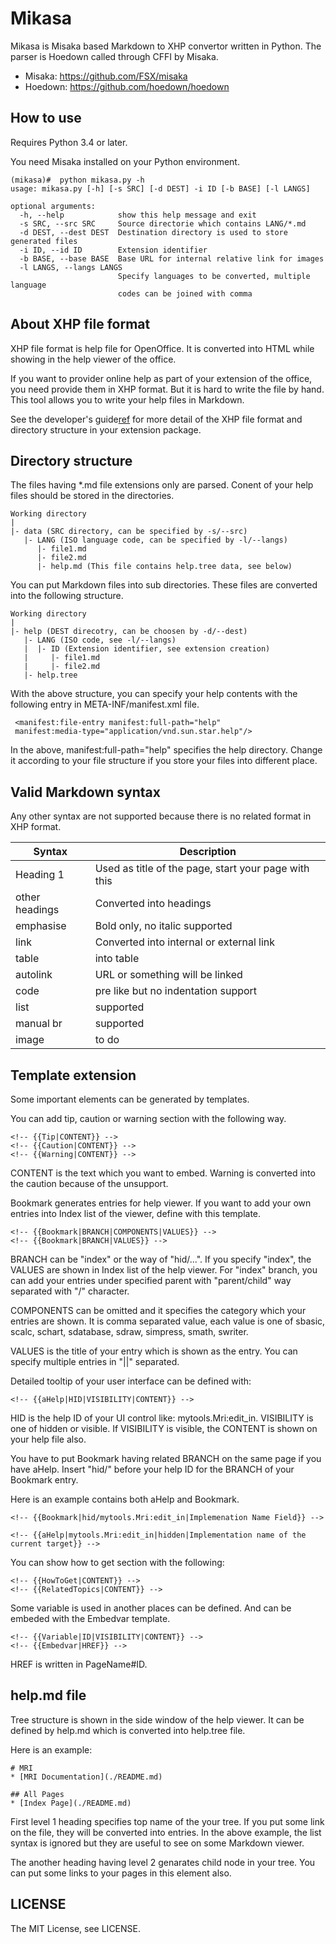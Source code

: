 
Mikasa
======

Mikasa is Misaka based Markdown to XHP convertor written in Python. 
The parser is Hoedown called through CFFI by Misaka.

* Misaka: https://github.com/FSX/misaka
* Hoedown: https://github.com/hoedown/hoedown


## How to use
Requires Python 3.4 or later.

You need Misaka installed on your Python environment.

```
(mikasa)#  python mikasa.py -h
usage: mikasa.py [-h] [-s SRC] [-d DEST] -i ID [-b BASE] [-l LANGS]

optional arguments:
  -h, --help            show this help message and exit
  -s SRC, --src SRC     Source directorie which contains LANG/*.md
  -d DEST, --dest DEST  Destination directory is used to store generated files
  -i ID, --id ID        Extension identifier
  -b BASE, --base BASE  Base URL for internal relative link for images
  -l LANGS, --langs LANGS
                        Specify languages to be converted, multiple language
                        codes can be joined with comma
```


## About XHP file format
XHP file format is help file for OpenOffice. It is converted into HTML while 
showing in the help viewer of the office.

If you want to provider online help as part of your extension of the office, 
you need provide them in XHP format. But it is hard to write the file by hand. 
This tool allows you to write your help files in Markdown.

See the developer's guide[ref] for more detail of the XHP file format and 
directory structure in your extension package.

[ref]: https://wiki.openoffice.org/wiki/Documentation/DevGuide/Extensions/Help_Content


## Directory structure
The files having *.md file extensions only are parsed. 
Conent of your help files should be stored in the directories.

```
Working directory
|
|- data (SRC directory, can be specified by -s/--src)
   |- LANG (ISO language code, can be specified by -l/--langs)
      |- file1.md
      |- file2.md
      |- help.md (This file contains help.tree data, see below)
```

You can put Markdown files into sub directories. 
These files are converted into the following structure.

```
Working directory
|
|- help (DEST direcotry, can be choosen by -d/--dest)
   |- LANG (ISO code, see -l/--langs)
   |  |- ID (Extension identifier, see extension creation)
   |     |- file1.md
   |     |- file2.md
   |- help.tree
```

With the above structure, you can specify your help contents with the 
following entry in META-INF/manifest.xml file.

```
 <manifest:file-entry manifest:full-path="help" 
 manifest:media-type="application/vnd.sun.star.help"/>
```

In the above, manifest:full-path="help" specifies the help directory. 
Change it according to your file structure if you store your files 
into different place.


## Valid Markdown syntax
Any other syntax are not supported because there is no related 
format in XHP format.

|Syntax|Description|
|----|----|
|Heading 1|Used as title of the page, start your page with this|
|other headings|Converted into headings|
|emphasise|Bold only, no italic supported|
|link|Converted into internal or external link|
|table|into table|
|autolink|URL or something will be linked|
|code|pre like but no indentation support|
|list|supported|
|manual br|supported|
|image|to do|


## Template extension
Some important elements can be generated by templates. 

You can add tip, caution or warning section with the following way.

```
<!-- {{Tip|CONTENT}} -->
<!-- {{Caution|CONTENT}} -->
<!-- {{Warning|CONTENT}} -->
```

CONTENT is the text which you want to embed. Warning is converted into 
the caution because of the unsupport.

Bookmark generates entries for help viewer. If you want to add your 
own entries into Index list of the viewer, define with this template.

```
<!-- {{Bookmark|BRANCH|COMPONENTS|VALUES}} -->
<!-- {{Bookmark|BRANCH|VALUES}} -->
```

BRANCH can be "index" or the way of "hid/...". If you specify "index", the 
VALUES are shown in Index list of the help viewer. For "index" branch, 
you can add your entries under specified parent with "parent/child" way 
separated with "/" character.

COMPONENTS can be omitted and it specifies the category which your entries 
are shown. It is comma separated value, each value is one of 
sbasic, scalc, schart, sdatabase, sdraw, simpress, smath, swriter.

VALUES is the title of your entry which is shown as the entry. You 
can specify multiple entries in "||" separated.

Detailed tooltip of your user interface can be defined with: 

```
<!-- {{aHelp|HID|VISIBILITY|CONTENT}} -->
```

HID is the help ID of your UI control like: mytools.Mri:edit_in. 
VISIBILITY is one of hidden or visible. If VISIBILITY is visible, 
the CONTENT is shown on your help file also. 

You have to put Bookmark having related BRANCH on the same page 
if you have aHelp. Insert "hid/" before your help ID for the 
BRANCH of your Bookmark entry.

Here is an example contains both aHelp and Bookmark.
```
<!-- {{Bookmark|hid/mytools.Mri:edit_in|Implemenation Name Field}} -->

<!-- {{aHelp|mytools.Mri:edit_in|hidden|Implementation name of the current target}} -->
```

You can show how to get section with the following: 

```
<!-- {{HowToGet|CONTENT}} -->
<!-- {{RelatedTopics|CONTENT}} -->
```

Some variable is used in another places can be defined. And can be 
embeded with the Embedvar template.

```
<!-- {{Variable|ID|VISIBILITY|CONTENT}} -->
<!-- {{Embedvar|HREF}} -->
```

HREF is written in PageName#ID.


## help.md file
Tree structure is shown in the side window of the help viewer. 
It can be defined by help.md which is converted into help.tree file.

Here is an example: 

```
# MRI
* [MRI Documentation](./README.md)

## All Pages
* [Index Page](./README.md)
```

First level 1 heading specifies top name of the your tree. 
If you put some link on the file, they will be converted into entries. 
In the above example, the list syntax is ignored but they are useful to 
see on some Markdown viewer.

The another heading having level 2 genarates child node in your tree. 
You can put some links to your pages in this element also.


## LICENSE
The MIT License, see LICENSE.
